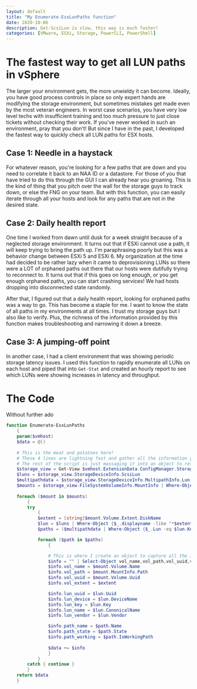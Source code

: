 ```yaml
---
layout: default
title: "My Enumerate-EsxLunPaths function"
date: 2020-10-06
description: Get-ScsiLun is slow, this way is much faster!
categories: [VMware, ESXi, Storage, PowerCLI, PowerShell]
---
```


# The fastest way to get all LUN paths in vSphere

The larger your environment gets, the more unwieldy it can become. Ideally, you have good process controls in place so only expert hands are modifying the storage environment, but sometimes mistakes get made even by the most veteran engineers. In worst case scenarios, you have very low level techs with insufficient training and too much pressure to just close tickets without checking their work. If you've never worked in such an environment, pray that you don't! But since I have in the past, I developed the fastest way to quickly check all LUN paths for ESX hosts. 

## Case 1: Needle in a haystack

For whatever reason, you're looking for a few paths that are down and you need to correlate it back to an NAA ID or a datastore. For those of you that have tried to do this through the GUI I can already hear you groaning. This is the kind of thing that you pitch over the wall for the storage guys to track down, or else the FNG on your team. But with this function, you can easily iterate through all your hosts and look for any paths that are not in the desired state.

## Case 2: Daily health report

One time I worked from dawn until dusk for a week straight because of a neglected storage environment. It turns out that if ESXi cannot use a path, it will keep trying to bring the path up. I'm paraphrasing poorly but this was a behavior change between ESXi 5 and ESXi 6. My organization at the time had decided to be rather lazy when it came to deprovisioning LUNs so there were a LOT of orphaned paths out there that our hosts were dutifully trying to reconnect to. It turns out that if this goes on long enough, or you get enough orphaned paths, you can start crashing services! We had hosts dropping into disconnected state randomly.

After that, I figured out that a daily health report, looking for orphaned paths was a way to go. This has become a staple for me. I want to know the state of all paths in my environments at all times. I trust my storage guys but I also like to verify. Plus, the richness of the information provided by this function makes troubleshooting and narrowing it down a breeze.

## Case 3: A jumping-off point

In another case, I had a client environment that was showing periodic storage latency issues. I used this function to rapidly enumerate all LUNs on each host and piped that into `Get-Stat` and created an hourly report to see which LUNs were showing increases in latency and throughput. 

# The Code

Without further ado

```powershell
function Enumerate-EsxLunPaths
    {
    param($vmhost)
    $data = @()
    
    # This is the meat and potatoes here! 
    # These 4 lines are lightning fast and gather all the information you need
    # The rest of the script is just massaging it into an object to return
    $storage_view = Get-View $vmhost.ExtensionData.ConfigManager.StorageSystem
    $luns = $storage_view.StorageDeviceInfo.ScsiLun 
    $multipathdata = $storage_view.StorageDeviceInfo.MultipathInfo.Lun
    $mounts = $storage_view.FileSystemVolumeInfo.MountInfo | Where-Object {$_.Volume.Type -like "vmfs"}
    
    foreach ($mount in $mounts)
        {
        try
            {
            $extent = [string]$mount.Volume.Extent.DiskName
            $lun = $luns | Where-Object {$_.displayname -like "*$extent*"}
            $paths = ($multipathdata | Where-Object {$_.Lun -eq $lun.Key}).Path

            foreach ($path in $paths)
                {

                # This is where I create an object to capture all the information
                $info = "" | Select-Object vol_name,vol_path,vol_uuid,vol_extent,lun_uuid,lun_device,lun_key,lun_name,lun_vendor,path_name,path_state,path_working
                $info.vol_name = $mount.Volume.Name
                $info.vol_path = $mount.MountInfo.Path
                $info.vol_uuid = $mount.Volume.Uuid
                $info.vol_extent = $extent

                $info.lun_uuid = $lun.Uuid
                $info.lun_device = $lun.DeviceName
                $info.lun_key = $lun.Key
                $info.lun_name = $lun.CanonicalName
                $info.lun_vendor = $lun.Vendor

                $info.path_name = $path.Name
                $info.path_state = $path.State
                $info.path_working = $path.IsWorkingPath
                    
                $data += $info
                }
            }
        catch { continue }
        }    
    return $data
    }
```
